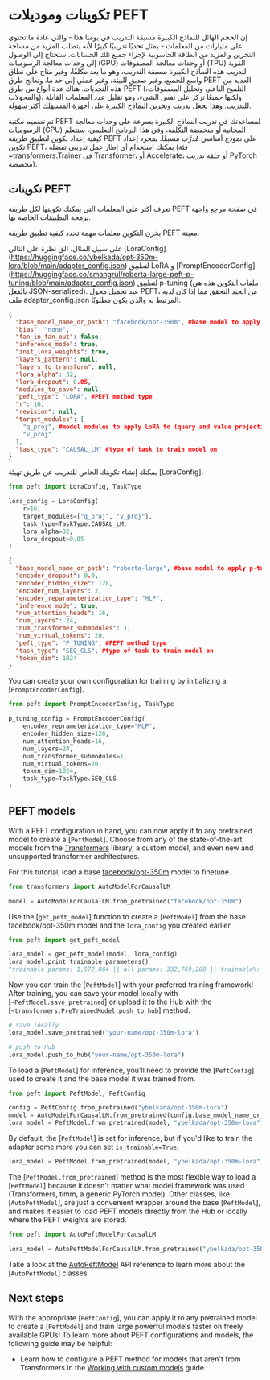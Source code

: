 # تكوينات وموديلات PEFT

إن الحجم الهائل للنماذج الكبيرة مسبقة التدريب في يومنا هذا - والتي عادة ما تحتوي على مليارات من المعلمات - يمثل تحديًا تدريبيًا كبيرًا لأنه يتطلب المزيد من مساحة التخزين والمزيد من الطاقة الحاسوبية لإجراء جميع تلك الحسابات. ستحتاج إلى الوصول إلى وحدات معالجة الرسوميات (GPU) أو وحدات معالجة المصفوفات (TPU) القوية لتدريب هذه النماذج الكبيرة مسبقة التدريب، وهو ما يعد مكلفًا، وغير متاح على نطاق واسع للجميع، وغير صديق للبيئة، وغير عملي إلى حد ما. وتعالج طرق PEFT العديد من هذه التحديات. هناك عدة أنواع من طرق PEFT (التلميح الناعم، وتحليل المصفوفات، والمحولات)، ولكنها جميعًا تركز على نفس الشيء، وهو تقليل عدد المعلمات القابلة للتدريب. وهذا يجعل تدريب وتخزين النماذج الكبيرة على أجهزة المستهلك أكثر سهولة.

تم تصميم مكتبة PEFT لمساعدتك في تدريب النماذج الكبيرة بسرعة على وحدات معالجة الرسوميات (GPU) المجانية أو منخفضة التكلفة، وفي هذا البرنامج التعليمي، ستتعلم كيفية إعداد تكوين لتطبيق طريقة PEFT على نموذج أساسي مُدرَّب مسبقًا. بمجرد إعداد تكوين PEFT، يمكنك استخدام أي إطار عمل تدريبي تفضله (فئة ~transformers.Trainer في Transformer، أو Accelerate، أو حلقة تدريب PyTorch مخصصة).

## تكوينات PEFT

تعرف أكثر على المعلمات التي يمكنك تكوينها لكل طريقة PEFT في صفحة مرجع واجهة برمجة التطبيقات الخاصة بها.

يخزن التكوين معلمات مهمة تحدد كيفية تطبيق طريقة PEFT معينة.

على سبيل المثال، الق نظرة على التالي [LoraConfig] (https://huggingface.co/ybelkada/opt-350m-lora/blob/main/adapter_config.json) لتطبيق LoRA و [PromptEncoderConfig] (https://huggingface.co/smangrul/roberta-large-peft-p-tuning/blob/main/adapter_config.json) لتطبيق p-tuning (ملفات التكوين هذه هي بالفعل JSON-serialized). عند تحميل محول PEFT، من الجيد التحقق مما إذا كان لديه ملف adapter_config.json المرتبط به والذي يكون مطلوبًا.

<hfoptions id="config">

<hfoption id="LoraConfig">

```json
{
  "base_model_name_or_path": "facebook/opt-350m", #base model to apply LoRA to
  "bias": "none",
  "fan_in_fan_out": false,
  "inference_mode": true,
  "init_lora_weights": true,
  "layers_pattern": null,
  "layers_to_transform": null,
  "lora_alpha": 32,
  "lora_dropout": 0.05,
  "modules_to_save": null,
  "peft_type": "LORA", #PEFT method type
  "r": 16,
  "revision": null,
  "target_modules": [
    "q_proj", #model modules to apply LoRA to (query and value projection layers)
    "v_proj"
  ],
  "task_type": "CAUSAL_LM" #type of task to train model on
}
```

يمكنك إنشاء تكوينك الخاص للتدريب عن طريق تهيئة [LoraConfig].


```py
from peft import LoraConfig, TaskType

lora_config = LoraConfig(
    r=16,
    target_modules=["q_proj", "v_proj"],
    task_type=TaskType.CAUSAL_LM,
    lora_alpha=32,
    lora_dropout=0.05
)
```

</hfoption>
<hfoption id="PromptEncoderConfig">

```json
{
  "base_model_name_or_path": "roberta-large", #base model to apply p-tuning to
  "encoder_dropout": 0.0,
  "encoder_hidden_size": 128,
  "encoder_num_layers": 2,
  "encoder_reparameterization_type": "MLP",
  "inference_mode": true,
  "num_attention_heads": 16,
  "num_layers": 24,
  "num_transformer_submodules": 1,
  "num_virtual_tokens": 20,
  "peft_type": "P_TUNING", #PEFT method type
  "task_type": "SEQ_CLS", #type of task to train model on
  "token_dim": 1024
}
```

You can create your own configuration for training by initializing a [`PromptEncoderConfig`].

```py
from peft import PromptEncoderConfig, TaskType

p_tuning_config = PromptEncoderConfig(
    encoder_reprameterization_type="MLP",
    encoder_hidden_size=128,
    num_attention_heads=16,
    num_layers=24,
    num_transformer_submodules=1,
    num_virtual_tokens=20,
    token_dim=1024,
    task_type=TaskType.SEQ_CLS
)
```

</hfoption>
</hfoptions>

## PEFT models

With a PEFT configuration in hand, you can now apply it to any pretrained model to create a [`PeftModel`]. Choose from any of the state-of-the-art models from the [Transformers](https://hf.co/docs/transformers) library, a custom model, and even new and unsupported transformer architectures.

For this tutorial, load a base [facebook/opt-350m](https://huggingface.co/facebook/opt-350m) model to finetune.

```py
from transformers import AutoModelForCausalLM

model = AutoModelForCausalLM.from_pretrained("facebook/opt-350m")
```

Use the [`get_peft_model`] function to create a [`PeftModel`] from the base facebook/opt-350m model and the `lora_config` you created earlier.

```py
from peft import get_peft_model

lora_model = get_peft_model(model, lora_config)
lora_model.print_trainable_parameters()
"trainable params: 1,572,864 || all params: 332,769,280 || trainable%: 0.472659014678278"
```

Now you can train the [`PeftModel`] with your preferred training framework! After training, you can save your model locally with [`~PeftModel.save_pretrained`] or upload it to the Hub with the [`~transformers.PreTrainedModel.push_to_hub`] method.

```py
# save locally
lora_model.save_pretrained("your-name/opt-350m-lora")

# push to Hub
lora_model.push_to_hub("your-name/opt-350m-lora")
```

To load a [`PeftModel`] for inference, you'll need to provide the [`PeftConfig`] used to create it and the base model it was trained from.

```py
from peft import PeftModel, PeftConfig

config = PeftConfig.from_pretrained("ybelkada/opt-350m-lora")
model = AutoModelForCausalLM.from_pretrained(config.base_model_name_or_path)
lora_model = PeftModel.from_pretrained(model, "ybelkada/opt-350m-lora")
```

<Tip>

By default, the [`PeftModel`] is set for inference, but if you'd like to train the adapter some more you can set `is_trainable=True`.

```py
lora_model = PeftModel.from_pretrained(model, "ybelkada/opt-350m-lora", is_trainable=True)
```

</Tip>

The [`PeftModel.from_pretrained`] method is the most flexible way to load a [`PeftModel`] because it doesn't matter what model framework was used (Transformers, timm, a generic PyTorch model). Other classes, like [`AutoPeftModel`], are just a convenient wrapper around the base [`PeftModel`], and makes it easier to load PEFT models directly from the Hub or locally where the PEFT weights are stored.

```py
from peft import AutoPeftModelForCausalLM

lora_model = AutoPeftModelForCausalLM.from_pretrained("ybelkada/opt-350m-lora")
```

Take a look at the [AutoPeftModel](package_reference/auto_class) API reference to learn more about the [`AutoPeftModel`] classes.

## Next steps

With the appropriate [`PeftConfig`], you can apply it to any pretrained model to create a [`PeftModel`] and train large powerful models faster on freely available GPUs! To learn more about PEFT configurations and models, the following guide may be helpful:

* Learn how to configure a PEFT method for models that aren't from Transformers in the [Working with custom models](../developer_guides/custom_models) guide.